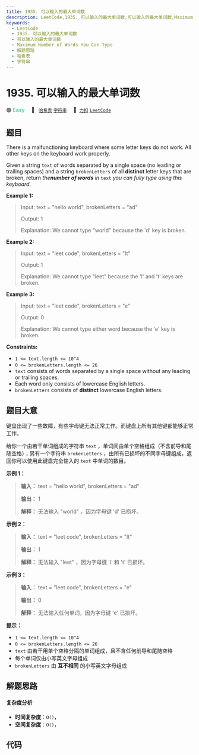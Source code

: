 ```yaml
---
title: 1935. 可以输入的最大单词数
description: LeetCode,1935. 可以输入的最大单词数,可以输入的最大单词数,Maximum Number of Words You Can Type,解题思路,哈希表,字符串
keywords:
  - LeetCode
  - 1935. 可以输入的最大单词数
  - 可以输入的最大单词数
  - Maximum Number of Words You Can Type
  - 解题思路
  - 哈希表
  - 字符串
---
```


# 1935. 可以输入的最大单词数

🟢 <font color=#15bd66>Easy</font>&emsp; 🔖&ensp; [`哈希表`](/tag/hash-table.md) [`字符串`](/tag/string.md)&emsp; 🔗&ensp;[`力扣`](https://leetcode.cn/problems/maximum-number-of-words-you-can-type) [`LeetCode`](https://leetcode.com/problems/maximum-number-of-words-you-can-type)

## 题目

There is a malfunctioning keyboard where some letter keys do not work. All
other keys on the keyboard work properly.

Given a string `text` of words separated by a single space (no leading or
trailing spaces) and a string `brokenLetters` of all **distinct** letter keys
that are broken, return _the**number of words** in_ `text` _you can fully type
using this keyboard_.



**Example 1:**

> Input: text = "hello world", brokenLetters = "ad"
> 
> Output: 1
> 
> Explanation: We cannot type "world" because the 'd' key is broken.

**Example 2:**

> Input: text = "leet code", brokenLetters = "lt"
> 
> Output: 1
> 
> Explanation: We cannot type "leet" because the 'l' and 't' keys are broken.

**Example 3:**

> Input: text = "leet code", brokenLetters = "e"
> 
> Output: 0
> 
> Explanation: We cannot type either word because the 'e' key is broken.

**Constraints:**

  * `1 <= text.length <= 10^4`
  * `0 <= brokenLetters.length <= 26`
  * `text` consists of words separated by a single space without any leading or trailing spaces.
  * Each word only consists of lowercase English letters.
  * `brokenLetters` consists of **distinct** lowercase English letters.


## 题目大意

键盘出现了一些故障，有些字母键无法正常工作。而键盘上所有其他键都能够正常工作。

给你一个由若干单词组成的字符串 `text` ，单词间由单个空格组成（不含前导和尾随空格）；另有一个字符串 `brokenLetters`
，由所有已损坏的不同字母键组成，返回你可以使用此键盘完全输入的 `text` 中单词的数目。

**示例 1：**

> 
> 
> 
> 
> 
> **输入：** text = "hello world", brokenLetters = "ad"
> 
> **输出：** 1
> 
> **解释：** 无法输入 "world" ，因为字母键 'd' 已损坏。
> 
> 

**示例 2：**

> 
> 
> 
> 
> 
> **输入：** text = "leet code", brokenLetters = "lt"
> 
> **输出：** 1
> 
> **解释：** 无法输入 "leet" ，因为字母键 'l' 和 't' 已损坏。
> 
> 

**示例 3：**

> 
> 
> 
> 
> 
> **输入：** text = "leet code", brokenLetters = "e"
> 
> **输出：** 0
> 
> **解释：** 无法输入任何单词，因为字母键 'e' 已损坏。
> 
> 

**提示：**

  * `1 <= text.length <= 10^4`
  * `0 <= brokenLetters.length <= 26`
  * `text` 由若干用单个空格分隔的单词组成，且不含任何前导和尾随空格
  * 每个单词仅由小写英文字母组成
  * `brokenLetters` 由 **互不相同** 的小写英文字母组成


## 解题思路

#### 复杂度分析

- **时间复杂度**：`O()`，
- **空间复杂度**：`O()`，

## 代码

```javascript

```